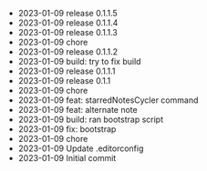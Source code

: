 - 2023-01-09	release 0.1.1.5
- 2023-01-09	release 0.1.1.4
- 2023-01-09	release 0.1.1.3
- 2023-01-09	chore
- 2023-01-09	release 0.1.1.2
- 2023-01-09	build: try to fix build
- 2023-01-09	release 0.1.1.1
- 2023-01-09	release 0.1.1
- 2023-01-09	chore
- 2023-01-09	feat: starredNotesCycler command
- 2023-01-09	feat: alternate note
- 2023-01-09	build: ran bootstrap script
- 2023-01-09	fix: bootstrap
- 2023-01-09	chore
- 2023-01-09	Update .editorconfig
- 2023-01-09	Initial commit
